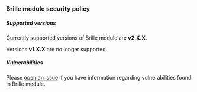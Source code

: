### Brille module security policy

##### Supported versions

Currently supported versions of Brille module are **v2.X.X**.

Versions **v1.X.X** are no longer supported.

##### Vulnerabilities

Please [open an issue](https://github.com/julyskies/brille/issues) if you have information regarding vulnerabilities found in Brille module.
